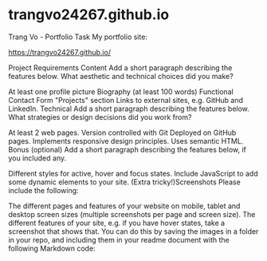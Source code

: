 # trangvo24267.github.io
Trang Vo - Portfolio Task
​My portfolio site​: 

https://trangvo24267.github.io/

Project Requirements
Content
Add a short paragraph describing the features below. What aesthetic and technical choices did you make?

 At least one profile picture
 Biography (at least 100 words)
 Functional Contact Form
 "Projects" section
 Links to external sites, e.g. GitHub and LinkedIn.​
Technical
Add a short paragraph describing the features below. What strategies or design decisions did you work from?

 At least 2 web pages.
 Version controlled with Git
 Deployed on GitHub pages.
 Implements responsive design principles.
 Uses semantic HTML.
Bonus (optional)
Add a short paragraph describing the features below, if you included any.

 Different styles for active, hover and focus states.
 Include JavaScript to add some dynamic elements to your site. (Extra tricky!)​
Screenshots
Please include the following:

The different pages and features of your website on mobile, tablet and desktop screen sizes (multiple screenshots per page and screen size).
The different features of your site, e.g. if you have hover states, take a screenshot that shows that.
You can do this by saving the images in a folder in your repo, and including them in your readme document with the following Markdown code: